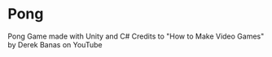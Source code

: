 # Pong
Pong Game made with Unity and C#
Credits to "How to Make Video Games" by Derek Banas on YouTube
